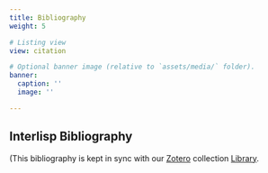 ```yaml
---
title: Bibliography
weight: 5

# Listing view
view: citation

# Optional banner image (relative to `assets/media/` folder).
banner:
  caption: ''
  image: ''

---
```


## Interlisp Bibliography

(This bibliography is kept in sync with our [Zotero](https://www.zotero.org/) collection [Library](https://www.zotero.org/groups/2914042/interlisp/library).

<!-- {{< bibTable >}} -->
